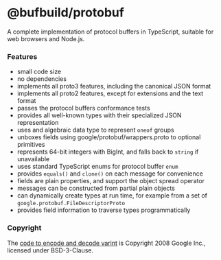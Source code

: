 # @bufbuild/protobuf

A complete implementation of protocol buffers in TypeScript, 
suitable for web browsers and Node.js.

### Features
- small code size
- no dependencies
- implements all proto3 features, including the canonical JSON format
- implements all proto2 features, except for extensions and the text format
- passes the protocol buffers conformance tests
- provides all well-known types with their specialized JSON representation
- uses and algebraic data type to represent `oneof` groups
- unboxes fields using google/protobuf/wrappers.proto to optional primitives
- represents 64-bit integers with BigInt, and falls back to `string` if unavailable
- uses standard TypeScript enums for protocol buffer `enum`
- provides `equals()` and `clone()` on each message for convenience
- fields are plain properties, and support the object spread operator
- messages can be constructed from partial plain objects
- can dynamically create types at run time, for example from a set of `google.protobuf.FileDescriptorProto`
- provides field information to traverse types programmatically


### Copyright

The [code to encode and decode varint](./src/private/goog-varint.ts) is Copyright 2008 Google Inc., licensed under BSD-3-Clause.
